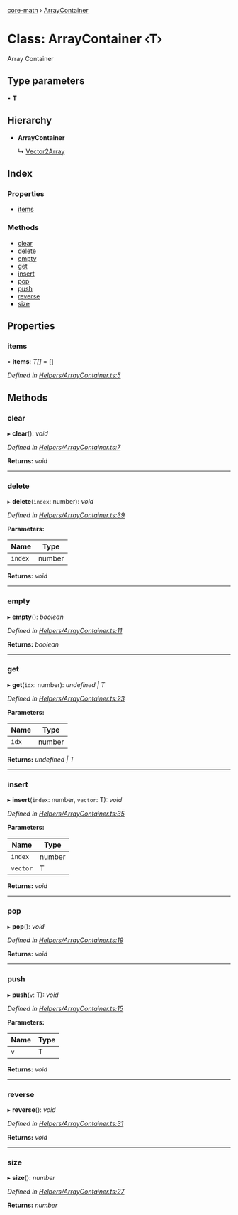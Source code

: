 [core-math](../README.md) › [ArrayContainer](arraycontainer.md)

# Class: ArrayContainer ‹**T**›

Array Container

## Type parameters

▪ **T**

## Hierarchy

* **ArrayContainer**

  ↳ [Vector2Array](vector2array.md)

## Index

### Properties

* [items](arraycontainer.md#items)

### Methods

* [clear](arraycontainer.md#clear)
* [delete](arraycontainer.md#delete)
* [empty](arraycontainer.md#empty)
* [get](arraycontainer.md#get)
* [insert](arraycontainer.md#insert)
* [pop](arraycontainer.md#pop)
* [push](arraycontainer.md#push)
* [reverse](arraycontainer.md#reverse)
* [size](arraycontainer.md#size)

## Properties

###  items

• **items**: *T[]* = []

*Defined in [Helpers/ArrayContainer.ts:5](https://github.com/sibvrv/core-math/blob/master/src/Helpers/ArrayContainer.ts#L5)*

## Methods

###  clear

▸ **clear**(): *void*

*Defined in [Helpers/ArrayContainer.ts:7](https://github.com/sibvrv/core-math/blob/master/src/Helpers/ArrayContainer.ts#L7)*

**Returns:** *void*

___

###  delete

▸ **delete**(`index`: number): *void*

*Defined in [Helpers/ArrayContainer.ts:39](https://github.com/sibvrv/core-math/blob/master/src/Helpers/ArrayContainer.ts#L39)*

**Parameters:**

Name | Type |
------ | ------ |
`index` | number |

**Returns:** *void*

___

###  empty

▸ **empty**(): *boolean*

*Defined in [Helpers/ArrayContainer.ts:11](https://github.com/sibvrv/core-math/blob/master/src/Helpers/ArrayContainer.ts#L11)*

**Returns:** *boolean*

___

###  get

▸ **get**(`idx`: number): *undefined | T*

*Defined in [Helpers/ArrayContainer.ts:23](https://github.com/sibvrv/core-math/blob/master/src/Helpers/ArrayContainer.ts#L23)*

**Parameters:**

Name | Type |
------ | ------ |
`idx` | number |

**Returns:** *undefined | T*

___

###  insert

▸ **insert**(`index`: number, `vector`: T): *void*

*Defined in [Helpers/ArrayContainer.ts:35](https://github.com/sibvrv/core-math/blob/master/src/Helpers/ArrayContainer.ts#L35)*

**Parameters:**

Name | Type |
------ | ------ |
`index` | number |
`vector` | T |

**Returns:** *void*

___

###  pop

▸ **pop**(): *void*

*Defined in [Helpers/ArrayContainer.ts:19](https://github.com/sibvrv/core-math/blob/master/src/Helpers/ArrayContainer.ts#L19)*

**Returns:** *void*

___

###  push

▸ **push**(`v`: T): *void*

*Defined in [Helpers/ArrayContainer.ts:15](https://github.com/sibvrv/core-math/blob/master/src/Helpers/ArrayContainer.ts#L15)*

**Parameters:**

Name | Type |
------ | ------ |
`v` | T |

**Returns:** *void*

___

###  reverse

▸ **reverse**(): *void*

*Defined in [Helpers/ArrayContainer.ts:31](https://github.com/sibvrv/core-math/blob/master/src/Helpers/ArrayContainer.ts#L31)*

**Returns:** *void*

___

###  size

▸ **size**(): *number*

*Defined in [Helpers/ArrayContainer.ts:27](https://github.com/sibvrv/core-math/blob/master/src/Helpers/ArrayContainer.ts#L27)*

**Returns:** *number*
